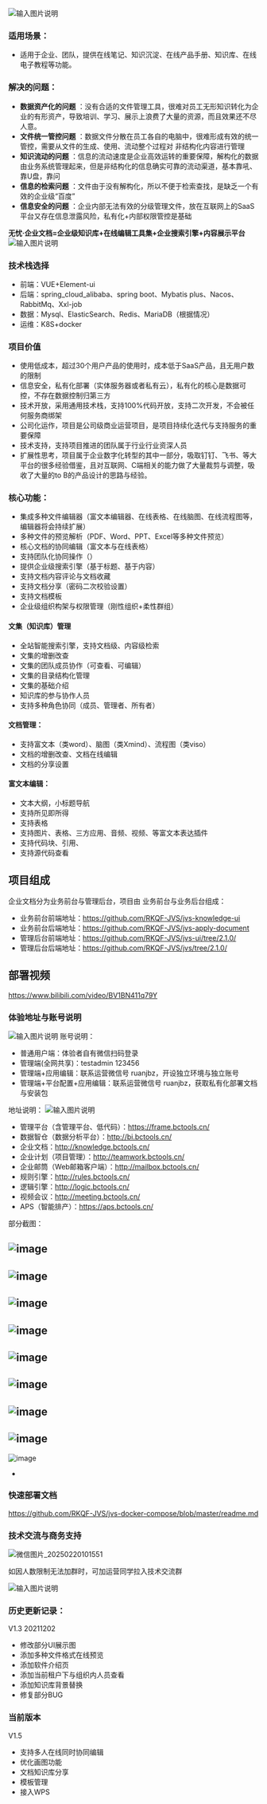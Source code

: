 
![输入图片说明](img/1.png)

### 适用场景：
* 适用于企业、团队，提供在线笔记、知识沉淀、在线产品手册、知识库、在线电子教程等功能。

### 解决的问题：
-  **数据资产化的问题** ：没有合适的文件管理工具，很难对员工无形知识转化为企业的有形资产，导致培训、学习、展示上浪费了大量的资源，而且效果还不尽人意。
-  **文件统一管控问题** ：数据文件分散在员工各自的电脑中，很难形成有效的统一管控，需要从文件的生成、使用、流动整个过程对 非结构化内容进行管理
-  **知识流动的问题** ：信息的流动速度是企业高效运转的重要保障，解构化的数据由业务系统管理起来，但是非结构化的信息确实可靠的流动渠道，基本靠吼、靠U盘，靠问
-  **信息的检索问题** ：文件由于没有解构化，所以不便于检索查找，是缺乏一个有效的企业级“百度”
-  **信息安全的问题** ：企业内部无法有效的分级管理文件，放在互联网上的SaaS平台又存在信息泄露风险，私有化+内部权限管控是基础

**无忧·企业文档=企业级知识库+在线编辑工具集+企业搜索引擎+内容展示平台**
![输入图片说明](img/%E5%9C%BA%E6%99%AF%E5%9B%BE%E7%89%87%E4%BB%8B%E7%BB%8D.png)


### 技术栈选择

- 前端：VUE+Element-ui
- 后端：spring_cloud_alibaba、spring boot、Mybatis plus、Nacos、RabbitMq、Xxl-job
- 数据：Mysql、ElasticSearch、Redis、MariaDB（根据情况）
- 运维：K8S+docker


### 项目价值
* 使用低成本，超过30个用户产品的使用时，成本低于SaaS产品，且无用户数的限制
* 信息安全，私有化部署（实体服务器或者私有云），私有化的核心是数据可控，不存在数据控制归第三方
* 技术开放，采用通用技术栈，支持100%代码开放，支持二次开发，不会被任何服务商绑架
* 公司化运作，项目是公司级商业运营项目，是项目持续化迭代与支持服务的重要保障
* 技术支持，支持项目推进的团队属于行业行业资深人员
* 扩展性思考，项目属于企业数字化转型的其中一部分，吸取钉钉、飞书、等大平台的很多经验借鉴，且对互联网、C端相关的能力做了大量裁剪与调整，吸收了大量的to B的产品设计的思路与经验。


### 核心功能：
* 集成多种文件编辑器（富文本编辑器、在线表格、在线脑图、在线流程图等，编辑器将会持续扩展）
* 多种文件的预览解析（PDF、Word、PPT、Excel等多种文件预览）
* 核心文档的协同编辑（富文本与在线表格）
* 支持团队化协同操作（）
* 提供企业级搜索引擎（基于标题、基于内容）
* 支持文档内容评论与文档收藏
* 支持文档分享（密码二次校验设置）
* 支持文档模板
* 企业级组织构架与权限管理（刚性组织+柔性群组）
#### 文集（知识库）管理
* 全站智能搜索引擎，支持文档级、内容级检索
* 文集的增删改查
* 文集的团队成员协作（可查看、可编辑）
* 文集的目录结构化管理
* 文集的基础介绍
* 知识库的参与协作人员
* 支持多种角色协同（成员、管理者、所有者）
#### 文档管理：
* 支持富文本（类word）、脑图（类Xmind）、流程图（类viso）
* 文档的增删改查、文档在线编辑
* 文档的分享设置
#### 富文本编辑：
* 文本大纲，小标题导航
* 支持所见即所得
* 支持表格
* 支持图片、表格、三方应用、音频、视频、等富文本表达插件
* 支持代码块、引用、
* 支持源代码查看




## 项目组成
企业文档分为业务前台与管理后台，项目由 业务前台与业务后台组成：

- 业务前台前端地址：https://github.com/RKQF-JVS/jvs-knowledge-ui
- 业务前台后端地址：https://github.com/RKQF-JVS/jvs-apply-document
- 管理后台前端地址：https://github.com/RKQF-JVS/jvs-ui/tree/2.1.0/
- 管理后台后端地址：https://github.com/RKQF-JVS/jvs/tree/2.1.0/

## 部署视频  
https://www.bilibili.com/video/BV1BN411q79Y


### **体验地址与账号说明**
![输入图片说明](img/image%E8%B4%A6%E5%8F%B7.png)
账号说明：

- 普通用户端：体验者自有微信扫码登录
- 管理端(全网共享)：testadmin  123456
- 管理端+应用编辑：联系运营微信号 ruanjbz，开设独立环境与独立账号
- 管理端+平台配置+应用编辑：联系运营微信号 ruanjbz，获取私有化部署文档与安装包


地址说明：
![输入图片说明](img/jvs%E4%BA%A7%E5%93%81%E4%BD%93%E7%B3%BB.png)
- 管理平台（含管理平台、低代码）：https://frame.bctools.cn/
- 数据智仓（数据分析平台）：http://bi.bctools.cn/
- 企业文档：http://knowledge.bctools.cn/
- 企业计划（项目管理）：http://teamwork.bctools.cn/
- 企业邮筒（Web邮箱客户端）：http://mailbox.bctools.cn/
- 规则引擎：http://rules.bctools.cn/
- 逻辑引擎：http://logic.bctools.cn/
- 视频会议：http://meeting.bctools.cn/
- APS（智能排产）：https://aps.bctools.cn/


部分截图：

![image](https://github.com/RKQF-JVS/jvs-knowledge-ui/assets/94048608/bcbbfb87-708c-43d6-91ff-51c4b28b94b5)
-
![image](https://github.com/RKQF-JVS/jvs-knowledge-ui/assets/94048608/64c35f5a-8883-4172-81af-b616d63358c1)
-
![image](https://github.com/RKQF-JVS/jvs-knowledge-ui/assets/94048608/f8db8da0-5b2a-44d5-a66b-2105932445f1)
-
![image](https://github.com/RKQF-JVS/jvs-knowledge-ui/assets/94048608/381bddbf-8a54-4ff0-9e55-73d83216c36a)
-
![image](https://github.com/RKQF-JVS/jvs-knowledge-ui/assets/94048608/9064a8c0-6654-4d18-92ce-3d0852cde622)
-
![image](https://github.com/RKQF-JVS/jvs-knowledge-ui/assets/94048608/b59eb016-e933-44a1-be57-1ef14875b2d9)
-
![image](https://github.com/RKQF-JVS/jvs-knowledge-ui/assets/94048608/b55a225a-4592-41b2-93f4-258487f47830)
-
![image](https://github.com/RKQF-JVS/jvs-knowledge-ui/assets/94048608/e2243775-9d0a-470e-b65a-bc13b7baf8f4)
-
![image](https://github.com/RKQF-JVS/jvs-knowledge-ui/assets/94048608/08bca2d9-b472-41a2-bcc2-0ac1afd6fe3f)

-



### 快速部署文档
https://github.com/RKQF-JVS/jvs-docker-compose/blob/master/readme.md



### 技术交流与商务支持
![微信图片_20250220101551](https://github.com/user-attachments/assets/3e71c73c-3b87-4a23-a52e-0ee1a93b24f2)








如因人数限制无法加群时，可加运营同学拉入技术交流群

![输入图片说明](https://foruda.gitee.com/images/1693376631879434922/54ec140e_10006021.png "屏幕截图")


### 历史更新记录：
V1.3  20211202 

* 修改部分UI展示图
* 添加多种文件格式在线预览
* 添加软件介绍页
* 添加当前租户下与组织内人员查看
* 添加知识库背景替换
* 修复部分BUG

### 当前版本
V1.5
* 支持多人在线同时协同编辑
* 优化画图功能
* 文档知识库分享
* 模板管理
* 接入WPS
